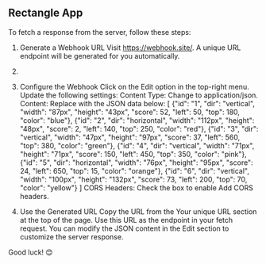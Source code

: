 ## Rectangle App

To fetch a response from the server, follow these steps:

1. Generate a Webhook URL
	Visit https://webhook.site/.
	A unique URL endpoint will be generated for you automatically.
2. 
	
2. Configure the Webhook
	Click on the Edit option in the top-right menu.
	Update the following settings:
		Content Type: Change to application/json.
		Content: Replace with the JSON data below:
	[
    		{"id": "1", "dir": "vertical", "width": "87px", "height": "43px", "score": 52, "left": 50, "top": 180, "color": "blue"},
    		{"id": "2", "dir": "horizontal", "width": "112px", "height": "48px", "score": 2, "left": 140, "top": 250, "color": "red"},
    		{"id": "3", "dir": "vertical", "width": "47px", "height": "97px", "score": 37, "left": 560, "top": 380, "color": "green"},
   		{"id": "4", "dir": "vertical", "width": "71px", "height": "71px", "score": 150, "left": 450, "top": 350, "color": "pink"},
    		{"id": "5", "dir": "horizontal", "width": "76px", "height": "95px", "score": 24, "left": 650, "top": 15, "color": "orange"},
    		{"id": "6", "dir": "vertical", "width": "100px", "height": "132px", "score": 73, "left": 200, "top": 70, "color": "yellow"}
	]
	CORS Headers: Check the box to enable Add CORS headers.

3. Use the Generated URL
	Copy the URL from the Your unique URL section at the top of the page.
	Use this URL as the endpoint in your fetch request.
	You can modify the JSON content in the Edit section to customize the server response.
	
Good luck! 😊
